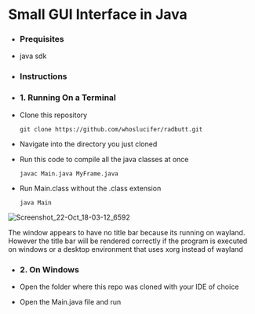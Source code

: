 # Small GUI Interface in Java

- ### Prequisites
  
- java sdk

- ### Instructions
  
- ### 1. Running On a Terminal
  
- Clone this repository

      git clone https://github.com/whoslucifer/radbutt.git

- Navigate into the directory you just cloned

- Run this code to compile all the java classes at once

      javac Main.java MyFrame.java    

- Run Main.class without the .class extension

      java Main

![Screenshot_22-Oct_18-03-12_6592](https://github.com/user-attachments/assets/0922d70a-fad5-44f8-8c5e-f5ab09694d64)


The window appears to have no title bar because its running on wayland. However the title bar will be rendered correctly if the program is executed on windows or a desktop environment that uses xorg instead of wayland


- ### 2. On Windows

- Open the folder where this repo was cloned with your IDE of choice
  
- Open the Main.java file and run

  
       
 
 
